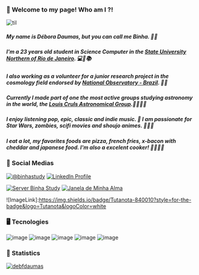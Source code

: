 ### 🧸 Welcome to my page! Who am I ?!  

![til](https://github.com/debfdaumas/debfdaumas/blob/main/honda%20tohru.gif?raw=true)

##### My name is Débora Daumas, but you can call me Binha. 🙂💗
##### I'm a 23 years old student in Science Computer in the [State University Northern of Rio de Janeiro](https://uenf.br/portal/). 💻🤖📚
##### I also working as a volunteer for a junior research project in the cosmology field endorsed by [National Observatory - Brazil](https://www.gov.br/observatorio/pt-br). 🌌🌃
##### Currently I made part of one the most active groups studying astronomy in the world, the [Louis Cruls Astronomical Group](https://academia.cientistacriativo.org/).🚀👩‍🚀🔭
##### I enjoy listening pop, epic, classic and indie music. 🎼 I am passionate for Star Wars, zombies, scifi movies and shoujo animes. 🧟‍♀️🎥
##### I eat a lot, my favorites foods are pizza, french fries, x-bacon with cheddar and japanese food. I'm also a excelent cooker! 🍕🍣🍟🍔

### 📧 Social Medias

[![@binhastudy][InstagramLink]](https://www.instagram.com/binhastudy/)
[![LinkedIn Profile][LinkedInLink]](https://www.linkedin.com/in/ddaumas/)

[![Server Binha Study][DiscordLink]](https://discord.gg/fXexafjW)
[![Janela de Minha Alma][TumblrLink]](https://janelademinhaalma-blog.tumblr.com/)


![ImageLink]:https://img.shields.io/badge/Tutanota-840010?style=for-the-badge&logo=Tutanota&logoColor=white 


### 🖥️ Tecnologies

![image](https://img.shields.io/badge/Python-3776AB?style=for-the-badge&logo=python&logoColor=white)
![image](https://img.shields.io/badge/R-276DC3?style=for-the-badge&logo=r&logoColor=white)
![image](https://img.shields.io/badge/scikit_learn-F7931E?style=for-the-badge&logo=scikit-learn&logoColor=white)
![image](https://img.shields.io/badge/Numpy-777BB4?style=for-the-badge&logo=numpy&logoColor=white)
![image](https://img.shields.io/badge/Pandas-2Cnk2D72?style=for-the-badge&logo=pandas&logoColor=white)


### 🧮 Statistics

[![debfdaumas](https://github-readme-stats.vercel.app/api/top-langs/?username=debfdaumas&hide=html&layout=compact&theme=default)](https://github.com/debfdaumas/)

[InstagramLink]: https://img.shields.io/badge/Instagram-E4405F?style=for-the-badge&logo=instagram&logoColor=white
[DiscordLink]: https://img.shields.io/badge/Discord-7289DA?style=for-the-badge&logo=discord&logoColor=white
[LinkedInLink]: https://img.shields.io/badge/LinkedIn-0077B5?style=for-the-badge&logo=linkedin&logoColor=white
[TumblrLink]: https://img.shields.io/badge/Tumblr-%2336465D.svg?&style=for-the-badge&logo=Tumblr&logoColor=white
